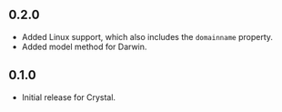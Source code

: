## 0.2.0
* Added Linux support, which also includes the `domainname` property.
* Added model method for Darwin.

## 0.1.0
* Initial release for Crystal.
